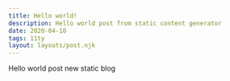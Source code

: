 ```yaml
---
title: Hello world!
description: Hello world post from static content generator
date: 2020-04-10
tags: 11ty
layout: layouts/post.njk
---
```

Hello world post new static blog

